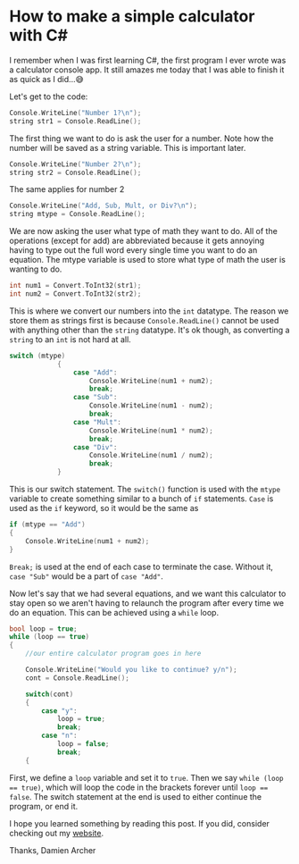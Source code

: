 # How to make a simple calculator with C#
I remember when I was first learning C#, the first program I ever wrote was a calculator console app. It still amazes me today that I was able to finish it as quick as I did...:sweat_smile: 

Let's get to the code:
```c
Console.WriteLine("Number 1?\n");
string str1 = Console.ReadLine();
```
The first thing we want to do is ask the user for a number. Note how the number will be saved as a string variable. This is important later.

```c
Console.WriteLine("Number 2?\n");
string str2 = Console.ReadLine();
```
The same applies for number 2

```c
Console.WriteLine("Add, Sub, Mult, or Div?\n");
string mtype = Console.ReadLine();
```
We are now asking the user what type of math they want to do. All of the operations (except for add) are abbreviated because it gets annoying having to type out the full word every single time you want to do an equation. 
The mtype variable is used to store what type of math the user is wanting to do.

```c
int num1 = Convert.ToInt32(str1);
int num2 = Convert.ToInt32(str2);
```
This is where we convert our numbers into the `int` datatype. The reason we store them as strings first is because `Console.ReadLine()` cannot be used with anything other than the `string` datatype. It's ok though, as converting a `string` to an `int` is not hard at all.

```c
switch (mtype)
            {
                case "Add":
                    Console.WriteLine(num1 + num2);
                    break;
                case "Sub":
                    Console.WriteLine(num1 - num2);
                    break;
                case "Mult":
                    Console.WriteLine(num1 * num2);
                    break;
                case "Div":
                    Console.WriteLine(num1 / num2);
                    break;
            }
```

This is our switch statement. The `switch()` function is used with the `mtype` variable to create something similar to a bunch of `if` statements. `Case` is used as the `if` keyword, so it would be the same as
```c
if (mtype == "Add")
{
	Console.WriteLine(num1 + num2);
}
```
`Break;` is used at the end of each case to terminate the case. Without it, `case "Sub"` would be a part of `case "Add"`.

Now let's say that we had several equations, and we want this calculator to stay open so we aren't having to relaunch the program after every time we do an equation. This can be achieved using a `while` loop.

```c
bool loop = true;
while (loop == true)
{
	//our entire calculator program goes in here

	Console.WriteLine("Would you like to continue? y/n");
	cont = Console.ReadLine();

	switch(cont)
	{
		case "y":
			loop = true;
			break;
		case "n":
			loop = false;
			break;
	{
```
First, we define a `loop` variable and set it to `true`. Then we say `while (loop == true)`, which will loop the code in the brackets forever until `loop == false`. The switch statement at the end is used to either continue the program, or end it.

I hope you learned something by reading this post. If you did, consider checking out my [website](http://daarcher04.github.io).

Thanks,
Damien Archer